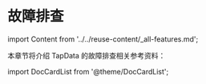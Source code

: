 # 故障排查
import Content from '../../reuse-content/_all-features.md';

<Content />

本章节将介绍 TapData 的故障排查相关参考资料：

import DocCardList from '@theme/DocCardList';

<DocCardList />